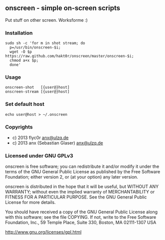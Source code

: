## onscreen - simple on-screen scripts
Put stuff on other screen. Worksforme :)
### Installation
```
sudo sh -c 'for m in shot stream; do
  p=/usr/bin/onscreen-$i;
  wget -O $p https://raw.github.com/hakt0r/onscreen/master/onscreen-$i;
  chmod a+x $p;
  done'
```
### Usage
```
onscreen-shot   [{user@}host]
onscreen-stream [{user@}host]
```

### Set default host
```
echo user@host > ~/.onscreen
```

### Copyrights
  * c) 2013 flyc0r <anx@ulzq.de>
  * c) 2013 anx (Sebastian Glaser) <anx@ulzq.de>

### Licensed under GNU GPLv3

onscreen is free software; you can redistribute it and/or modify
it under the terms of the GNU General Public License as published by
the Free Software Foundation; either version 2, or (at your option)
any later version.

onscreen is distributed in the hope that it will be useful,
but WITHOUT ANY WARRANTY; without even the implied warranty of
MERCHANTABILITY or FITNESS FOR A PARTICULAR PURPOSE.  See the
GNU General Public License for more details.

You should have received a copy of the GNU General Public License
along with this software; see the file COPYING.  If not, write to
the Free Software Foundation, Inc., 59 Temple Place, Suite 330,
Boston, MA 02111-1307 USA

http://www.gnu.org/licenses/gpl.html
